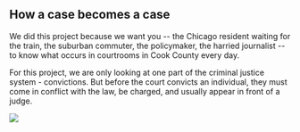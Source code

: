 ## How a case becomes a case

We did this project because we want you -- the Chicago resident waiting for the train, the suburban commuter, the policymaker, the harried journalist -- to know what occurs in courtrooms in Cook County every day.

For this project, we are only looking at one part of the criminal justice system - convictions. But before the court convicts an individual, they must come in conflict  with the law, be charged, and usually appear in front of a judge. 



<img src="img/infograph.jpg" style="max-width: 100%;">

